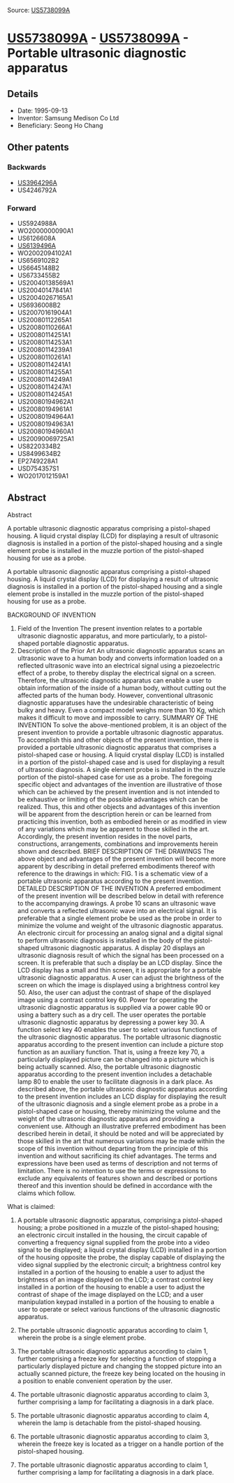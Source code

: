 Source: [US5738099A](https://patents.google.com/patent/US5738099A)

# [US5738099A](US5738099A.md) - [US5738099A](US5738099A.md) - Portable ultrasonic diagnostic apparatus

## Details

* Date: 1995-09-13
* Inventor: Samsung Medison Co Ltd
* Beneficiary: Seong Ho Chang

## Other patents

### Backwards
 * [US3964296A](US3964296A.md)
 * US4246792A
### Forward
 * US5924988A
 * WO2000000090A1
 * US6126608A
 * [US6139496A](US6139496A.md)
 * WO2002094102A1
 * US6569102B2
 * US6645148B2
 * US6733455B2
 * US20040138569A1
 * US20040147841A1
 * US20040267165A1
 * US6936008B2
 * US20070161904A1
 * US20080112265A1
 * US20080110266A1
 * US20080114251A1
 * US20080114253A1
 * US20080114239A1
 * US20080110261A1
 * US20080114241A1
 * US20080114255A1
 * US20080114249A1
 * US20080114247A1
 * US20080114245A1
 * US20080194962A1
 * US20080194961A1
 * US20080194964A1
 * US20080194963A1
 * US20080194960A1
 * US20090069725A1
 * US8220334B2
 * US8499634B2
 * EP2749228A1
 * USD754357S1
 * WO2017012159A1
## Abstract

Abstract

A portable ultrasonic diagnostic apparatus comprising a pistol-shaped housing. A liquid crystal display (LCD) for displaying a result of ultrasonic diagnosis is installed in a portion of the pistol-shaped housing and a single element probe is installed in the muzzle portion of the pistol-shaped housing for use as a probe.



A portable ultrasonic diagnostic apparatus comprising a pistol-shaped housing. A liquid crystal display (LCD) for displaying a result of ultrasonic diagnosis is installed in a portion of the pistol-shaped housing and a single element probe is installed in the muzzle portion of the pistol-shaped housing for use as a probe.

BACKGROUND OF INVENTION
1. Field of the Invention
The present invention relates to a portable ultrasonic diagnostic apparatus, and more particularly, to a pistol-shaped portable diagnostic apparatus.
2. Description of the Prior Art
An ultrasonic diagnostic apparatus scans an ultrasonic wave to a human body and converts information loaded on a reflected ultrasonic wave into an electrical signal using a piezoelectric effect of a probe, to thereby display the electrical signal on a screen. Therefore, the ultrasonic diagnostic apparatus can enable a user to obtain information of the inside of a human body, without cutting out the affected parts of the human body.
However, conventional ultrasonic diagnostic apparatuses have the undesirable characteristic of being bulky and heavy. Even a compact model weighs more than 10 Kg, which makes it difficult to move and impossible to carry.
SUMMARY OF THE INVENTION
To solve the above-mentioned problem, it is an object of the present invention to provide a portable ultrasonic diagnostic apparatus.
To accomplish this and other objects of the present invention, there is provided a portable ultrasonic diagnostic apparatus that comprises a pistol-shaped case or housing. A liquid crystal display (LCD) is installed in a portion of the pistol-shaped case and is used for displaying a result of ultrasonic diagnosis. A single element probe is installed in the muzzle portion of the pistol-shaped case for use as a probe.
The foregoing specific object and advantages of the invention are illustrative of those which can be achieved by the present invention and is not intended to be exhaustive or limiting of the possible advantages which can be realized. Thus, this and other objects and advantages of this invention will be apparent from the description herein or can be learned from practicing this invention, both as embodied herein or as modified in view of any variations which may be apparent to those skilled in the art. Accordingly, the present invention resides in the novel parts, constructions, arrangements, combinations and improvements herein shown and described.
BRIEF DESCRIPTION OF THE DRAWINGS
The above object and advantages of the present invention will become more apparent by describing in detail preferred embodiments thereof with reference to the drawings in which:
FIG. 1 is a schematic view of a portable ultrasonic apparatus according to the present invention.
DETAILED DESCRIPTION OF THE INVENTION
A preferred embodiment of the present invention will be described below in detail with reference to the accompanying drawings.
A probe 10 scans an ultrasonic wave and converts a reflected ultrasonic wave into an electrical signal. It is preferable that a single element probe be used as the probe in order to minimize the volume and weight of the ultrasonic diagnostic apparatus.
An electronic circuit for processing an analog signal and a digital signal to perform ultrasonic diagnosis is installed in the body of the pistol-shaped ultrasonic diagnostic apparatus. A display 20 displays an ultrasonic diagnosis result of which the signal has been processed on a screen. It is preferable that such a display be an LCD display. Since the LCD display has a small and thin screen, it is appropriate for a portable ultrasonic diagnostic apparatus. A user can adjust the brightness of the screen on which the image is displayed using a brightness control key 50. Also, the user can adjust the contrast of shape of the displayed image using a contrast control key 60.
Power for operating the ultrasonic diagnostic apparatus is supplied via a power cable 90 or using a battery such as a dry cell. The user operates the portable ultrasonic diagnostic apparatus by depressing a power key 30. A function select key 40 enables the user to select various functions of the ultrasonic diagnostic apparatus. The portable ultrasonic diagnostic apparatus according to the present invention can include a picture stop function as an auxiliary function. That is, using a freeze key 70, a particularly displayed picture can be changed into a picture which is being actually scanned. Also, the portable ultrasonic diagnostic apparatus according to the present invention includes a detachable lamp 80 to enable the user to facilitate diagnosis in a dark place.
As described above, the portable ultrasonic diagnostic apparatus according to the present invention includes an LCD display for displaying the result of the ultrasonic diagnosis and a single element probe as a probe in a pistol-shaped case or housing, thereby minimizing the volume and the weight of the ultrasonic diagnostic apparatus and providing a convenient use.
Although an illustrative preferred embodiment has been described herein in detail, it should be noted and will be appreciated by those skilled in the art that numerous variations may be made within the scope of this invention without departing from the principle of this invention and without sacrificing its chief advantages. The terms and expressions have been used as terms of description and not terms of limitation. There is no intention to use the terms or expressions to exclude any equivalents of features shown and described or portions thereof and this invention should be defined in accordance with the claims which follow.

What is claimed:
 
1. A portable ultrasonic diagnostic apparatus, comprising:a pistol-shaped housing; a probe positioned in a muzzle of the pistol-shaped housing; an electronic circuit installed in the housing, the circuit capable of converting a frequency signal supplied from the probe into a video signal to be displayed; a liquid crystal display (LCD) installed in a portion of the housing opposite the probe, the display capable of displaying the video signal supplied by the electronic circuit; a brightness control key installed in a portion of the housing to enable a user to adjust the brightness of an image displayed on the LCD; a contrast control key installed in a portion of the housing to enable a user to adjust the contrast of shape of the image displayed on the LCD; and a user manipulation keypad installed in a portion of the housing to enable a user to operate or select various functions of the ultrasonic diagnostic apparatus. 

  
2. The portable ultrasonic diagnostic apparatus according to claim 1, wherein the probe is a single element probe.

  
3. The portable ultrasonic diagnostic apparatus according to claim 1, further comprising a freeze key for selecting a function of stopping a particularly displayed picture and changing the stopped picture into an actually scanned picture, the freeze key being located on the housing in a position to enable convenient operation by the user.

  
4. The portable ultrasonic diagnostic apparatus according to claim 3, further comprising a lamp for facilitating a diagnosis in a dark place.

  
5. The portable ultrasonic diagnostic apparatus according to claim 4, wherein the lamp is detachable from the pistol-shaped housing.

  
6. The portable ultrasonic diagnostic apparatus according to claim 3, wherein the freeze key is located as a trigger on a handle portion of the pistol-shaped housing.

  
7. The portable ultrasonic diagnostic apparatus according to claim 1, further comprising a lamp for facilitating a diagnosis in a dark place.